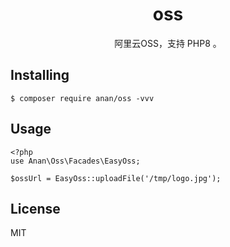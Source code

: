 <h1 align="center"> oss </h1>

<p align="center"> 阿里云OSS，支持 PHP8 。</p>


## Installing

```shell
$ composer require anan/oss -vvv
```

## Usage
```phpt
<?php
use Anan\Oss\Facades\EasyOss;

$ossUrl = EasyOss::uploadFile('/tmp/logo.jpg');

```


## License

MIT